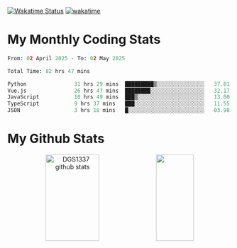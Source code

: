 [![Wakatime Status](https://github.com/noopurphalak/noopurphalak/workflows/wakatime-status-update/badge.svg)](https://github.com/noopurphalak/noopurphalak/actions/workflows/main.yml)
[![wakatime](https://wakatime.com/badge/user/80ace140-ef40-4fdd-b8ed-f3be3d2e1aea.svg)](https://wakatime.com/@80ace140-ef40-4fdd-b8ed-f3be3d2e1aea)

# My Monthly Coding Stats

<!--START_SECTION:waka-->

```python
From: 02 April 2025 - To: 02 May 2025

Total Time: 82 hrs 47 mins

Python               31 hrs 29 mins  █████████▒░░░░░░░░░░░░░░░   37.81 %
Vue.js               26 hrs 47 mins  ████████░░░░░░░░░░░░░░░░░   32.17 %
JavaScript           10 hrs 49 mins  ███▒░░░░░░░░░░░░░░░░░░░░░   13.00 %
TypeScript           9 hrs 37 mins   ███░░░░░░░░░░░░░░░░░░░░░░   11.55 %
JSON                 3 hrs 18 mins   █░░░░░░░░░░░░░░░░░░░░░░░░   03.98 %
```

<!--END_SECTION:waka-->

# My Github Stats
<div style="text-align: center;">
  <img width="49%" height="195px" src="https://github-readme-stats-sigma-five.vercel.app/api?username=noopurphalak&show_icons=true&count_private=true&hide_border=true&title_color=00FFFF&icon_color=00FFFF&text_color=00FFFF&bg_color=0d1117" alt="DGS1337 github stats" />
  <img width="41%" height="195px" src="https://github-readme-stats-sigma-five.vercel.app/api/top-langs/?username=noopurphalak&layout=compact&hide_border=true&title_color=00FFFF&text_color=00FFFF&bg_color=0d1117" />
</div>
